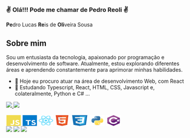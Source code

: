 ### ✌ Olá!!! Pode me chamar de Pedro Reoli ✌
**Pe**dro Lucas **Re**is de **Oli**veira Sousa

## Sobre mim 
Sou um entusiasta da tecnologia, apaixonado por programação e desenvolvimento de software. Atualmente, estou explorando diferentes áreas e aprendendo constantemente para aprimorar minhas habilidades.

- 🔭 Hoje eu procuro atuar na área de desenvolvimento Web, com React
- 🌱 Estudando Typescript, React, HTML, CSS, Javascript e, colateralmente, Python e C# ...

<div>
  <a href="https://beacons.al/PedroReoli">
    <img height="180em" src="https://github-readme-stats.vercel.app/api?username=PedroReoli&show_icons=true&theme=dracula&include_all_commits=true&count_private=true"/>
    <img height="180em" src="https://github-readme-stats.vercel.app/api/top-langs/?username=PedroReoli&layout=compact&langs_count=16&theme=dracula"/>
  </a>
</div>

<div style="display: inline-block"><br>
  <img align="center" alt="PedroReoli-JS" height="30" width="40" src="https://raw.githubusercontent.com/devicons/devicon/master/icons/javascript/javascript-plain.svg">
  <img align="center" alt="PedroReoli-TS" height="30" width="40" src="https://raw.githubusercontent.com/devicons/devicon/master/icons/typescript/typescript-plain.svg">
  <img align="center" alt="PedroReoli-React" height="30" width="40" src="https://raw.githubusercontent.com/devicons/devicon/master/icons/react/react-original.svg">
  <img align="center" alt="PedroReoli-HTML" height="30" width="40" src="https://raw.githubusercontent.com/devicons/devicon/master/icons/html5/html5-original.svg">
  <img align="center" alt="PedroReoli-CSS" height="30" width="48" src="https://raw.githubusercontent.com/devicons/devicon/master/icons/css3/css3-original.svg">
  <img align="center" alt="PedroReoli-Python" height="30" width="40" src="https://raw.githubusercontent.com/devicons/devicon/master/icons/python/python-original.svg">
  <img align="center" alt="PedroReoli-Csharp" height="30" width="40" src="https://raw.githubusercontent.com/devicons/devicon/master/icons/csharp/csharp-original.svg">
</div>
<div>
  <a href="https://www.youtube.com/@DevDesenvolvimento" target="_blank"><img src="https://img.shields.io/badge/YouTube-FF0000?style=for-the-badge&logo=youtube&logoColor=white" target="_blank"></a>
  <a href="https://www.instagram.com/01_dev_em_desenvolvimento/" target="_blank"><img src="https://img.shields.io/badge/Instagram-E4405F?style=for-the-badge&logo=instagram&logoColor=white" target="_blank"></a>
  <a href="https://www.linkedin.com/in/pedro-reis-a93945171/" target="_blank"><img src="https://img.shields.io/badge/LinkedIn-0077B5?style=for-the-badge&logo=linkedin&logoColor=white" target="_blank"></a>
</div>
